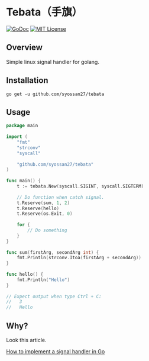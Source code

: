 # Tebata（手旗）

[![GoDoc](https://godoc.org/github.com/syossan27/tebata?status.svg)](https://godoc.org/github.com/syossan27/tebata)
[![MIT License](http://img.shields.io/badge/license-MIT-blue.svg?style=flat-square)](https://github.com/syossan27/tebata/blob/master/LICENSE)

## Overview

Simple linux signal handler for golang.

## Installation

```
go get -u github.com/syossan27/tebata
```

## Usage

```go
package main
 
import (
	"fmt"
	"strconv"
	"syscall"
	
	"github.com/syossan27/tebata"
)
 
func main() {
	t := tebata.New(syscall.SIGINT, syscall.SIGTERM)
	
	// Do function when catch signal.
	t.Reserve(sum, 1, 2)
	t.Reserve(hello)
	t.Reserve(os.Exit, 0)
	
	for {
		// Do something
	}
}
 
func sum(firstArg, secondArg int) {
	fmt.Println(strconv.Itoa(firstArg + secondArg))	
}
 
func hello() {
	fmt.Println("Hello")	
}
 
// Expect output when type Ctrl + C:
//   3
//   Hello
```


## Why?

Look this article.

[How to implement a signal handler in Go](https://dev.to/syossan27/how-to-implement-a-signal-handler-in-go--582c)
